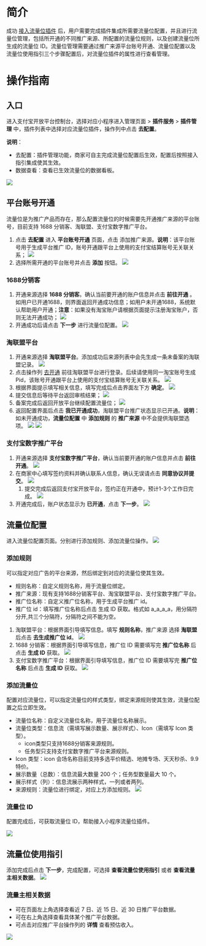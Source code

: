 # 简介
成功 [接入流量位插件](https://opendocs.alipay.com/mini/plugin/traffic) 后，用户需要完成插件集成所需要流量位配置，并且进行流量位管理，包括所开通的不同推广来源、所配置的流量位规则，以及创建流量位所生成的流量位 ID。流量位管理需要通过推广来源平台账号开通、流量位配置以及流量位使用指引三个步骤配置后，对流量位插件的属性进行查看管理。

# 操作指南

## 入口
进入支付宝开放平台控制台，选择对应小程序进入管理页面 > **插件服务** > **插件管理** 中，插件列表中选择对应流量位插件，操作列中点击 **去配置**。

**说明**：

- 去配置：插件管理功能，商家可自主完成流量位配置后生效，配置后按照接入指引集成使其生效。
- 数据查看：查看已生效流量位的数据看板。 

![](https://cdn.nlark.com/yuque/0/2022/png/179989/1653967506903-b82e3c92-aef9-40ca-b91d-3f1900bc956f.png)

## 平台账号开通
流量位是为推广产品而存在，那么配置流量位的时候需要先开通推广来源的平台账号，目前支持 1688 分销客、淘联盟、支付宝数字推广平台。

1. 点击 **去配置** 进入 **平台账号开通** 页面，点击 添加推广来源。**说明**：该平台账号用于生成平台推广 ID，账号开通跟平台上使用的支付宝结算账号无关联关系；
![](https://cdn.nlark.com/yuque/0/2022/png/179989/1648623951248-66a2893e-fc06-4c2f-a569-5fa81d10eef5.png)
1. 选择所需开通的平台账号并点击 **添加** 按钮。
![](https://cdn.nlark.com/yuque/0/2022/png/179989/1648623957480-311022bf-6071-4534-aeab-64d4640a4308.png)

### 1688分销客

1. 开通来源选择 **1688 分销客**。确认当前要开通的账户信息并点击 **前往开通** 。如用户已开通1688，则界面返回开通成功信息；如用户未开通1688，系统默认帮助用户开通；**注意**：如果没有淘宝账户请根据页面提示注册淘宝账户，否则无法开通成功；
![](https://cdn.nlark.com/yuque/0/2022/png/179989/1648623962987-79683041-ca79-469c-8b24-8b4c2a985f16.png)
1. 开通成功后请点击 **下一步** 进行流量位配置。
![](https://cdn.nlark.com/yuque/0/2022/png/179989/1648623975346-2af1a876-0efc-4657-80d6-a34bb1262ddf.png)

### 淘联盟平台

1. 开通来源选择 **淘联盟平台**。添加成功后来源列表中会先生成一条未备案的淘联盟记录。
![](https://cdn.nlark.com/yuque/0/2022/png/179989/1648623980101-7696eac8-f512-434e-b7c8-42b40ac9020c.png)
1. 点击操作列 [去开通](https://pub.alimama.com/) 前往淘联盟平台进行登录。后续请使用同一淘宝账号生成 Pid，该账号开通跟平台上使用的支付宝结算账号无关联关系。
![](https://cdn.nlark.com/yuque/0/2022/png/179989/1648623987619-f8287083-3135-426a-9048-4d731f19c4bf.png)
1. 根据界面提示填写相关信息，填写完成后点击界面左下方 **确定**。
![](https://cdn.nlark.com/yuque/0/2022/png/179989/1648623993263-eb0568e0-c23e-4965-8f1f-fc42651395e3.png)
1. 提交信息后等待平台返回审核结果；
![](https://cdn.nlark.com/yuque/0/2022/png/179989/1648623997950-51eb5587-7b0f-4722-b420-41df1112b72a.png)
1. 备案完成后返回开放平台继续配置流量位；
![](https://cdn.nlark.com/yuque/0/2022/png/179989/1648624003929-d22a0ec9-5759-4395-a1ed-cde854b1bb4f.png)
1. 返回配置界面后点击 **我已开通成功**，淘联盟平台推广状态显示已开通。**说明**：如未开通成功，**流量位配置** 中 **添加规则** 的 **推广来源** 中不会提供淘联盟选项。
![](https://cdn.nlark.com/yuque/0/2022/png/179989/1648624009633-d5cf530b-b49d-4519-8328-10802279a0ca.png)
![](https://cdn.nlark.com/yuque/0/2022/png/179989/1648624016083-32f6289f-227a-4672-bcf3-ab5f2c609410.png)

### 支付宝数字推广平台

1. 开通来源选择 **支付宝数字推广平台**，确认当前要开通的账户信息并点击 **前往开通**。
![](https://cdn.nlark.com/yuque/0/2022/png/179989/1648624020066-8ccf16fa-bb0d-4635-8874-11269afe2ab0.png)
1. 在商家中心填写签约资料并确认联系人信息，确认无误请点击 **同意协议并提交**。
![](https://cdn.nlark.com/yuque/0/2022/png/179989/1648624024105-ff5b73be-376e-43e5-abfc-e24253878139.png)
   1. 提交完成后返回支付宝开放平台，签约正在开通中，预计1-3个工作日完成。
   ![](https://cdn.nlark.com/yuque/0/2022/png/179989/1648624028593-3e69167c-5f62-4eb2-9a70-d89d603b771d.png)
3. 开通完成后，账户状态显示为 **已开通**，点击 **下一步**。
![](https://cdn.nlark.com/yuque/0/2022/png/179989/1648624032927-fcf37651-6214-4565-bf10-c08bdc605448.png)

## 流量位配置
进入流量位配置页面。分别进行添加规则、添加流量位操作。
![](https://cdn.nlark.com/yuque/0/2022/png/179989/1648624037364-53a3feac-b269-47a2-90a4-657f5111f88c.png)

### 添加规则
可以指定对应广告的平台来源，然后绑定到对应的流量位使其生效。

- 规则名称：自定义规则名称，用于流量位绑定。
- 推广来源：现有支持1688分销客平台、淘宝联盟平台、支付宝数字推广平台。
- 推广位名称：自定义推广位名称，用于生成平台推广 id。
- 推广位 id：填写推广位名称后点击 生成 ID 获取。格式如 a_a_a_a，用分隔符分开,共三个分隔符，分隔符之间不能为空。



1. 淘联盟平台：根据界面引导填写信息。填写 **规则名称**，推广来源 选择 **淘联盟** 后点击 **去生成推广位 id**。
![](https://cdn.nlark.com/yuque/0/2022/png/179989/1653967762124-af6433c8-edfc-4fc0-8902-4a0218d4bf24.png)
1. 1688 分销客：根据界面引导填写信息，推广位 ID 需要填写完 **推广位名称** 后点击 **生成 ID** 获取。
![](https://cdn.nlark.com/yuque/0/2022/png/179989/1648624040638-73f5ab25-4131-49fb-9e37-17facb3328c4.png)
1. 支付宝数字推广平台：根据界面引导填写信息，推广位 ID 需要填写完 **推广位名称** 后点击 **生成 ID** 获取。
![](https://cdn.nlark.com/yuque/0/2022/png/179989/1648624044388-45e840a2-fd10-466f-aa75-9d3a5542e3f9.png)

### 添加流量位
配置对应流量位，可以指定流量位的样式类型，绑定来源规则使其生效，流量位配置之后立即生效。

- 流量位名称：自定义流量位名称，用于流量位名称展示。
- 流量位类型：信息流（需填写展示数量、展示样式）、Icon（需填写 Icon 类型）。
   - icon类型只支持1688分销客来源规则。
   - 任务型只支持支付宝数字推广平台来源规则。
- Icon 类型：icon 会场名称目前支持多选平价精选、地摊专场、天天秒杀、9.9 特价。
- 展示数量（总数）：信息流最大数量 200 个；任务型数量最大 10 个。
- 展示样式（列）：信息流展示两种样式，一列或者两列。
- 来源规则：流量位进行绑定，对应上方添加规则。
![](https://cdn.nlark.com/yuque/0/2022/png/179989/1648624048856-210b3ecd-a097-4463-b6f4-40275da15c88.png)

### 流量位 ID
配置完成后，可获取流量位 ID，帮助接入小程序流量位插件。

![](https://cdn.nlark.com/yuque/0/2022/png/179989/1648624406005-e4a27b24-df9e-494e-a705-043fcf143634.png)

## 流量位使用指引
添加完成后点击 **下一步**，完成配置，可选择 **查看流量位使用指引** 或者 **查看流量主相关数据**。
![](https://cdn.nlark.com/yuque/0/2022/png/179989/1648624053157-9c5ad11d-0b41-40de-9256-7e133606514b.png)

### 流量主相关数据

- 可在页面左上角选择查看近 7 日、近 15 日、近 30 日推广平台数据。
- 可在右上角选择查看具体某个推广平台数据。
- 可点击对应推广平台操作列的 **详情** 查看预估收入。 

![](https://cdn.nlark.com/yuque/0/2022/png/179989/1653967681988-2d6eb794-aeb8-4748-bc47-a75a7ba0117d.png)
